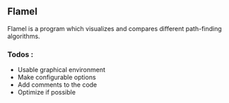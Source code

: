 ## Flamel

Flamel is a program which visualizes and compares different path-finding algorithms.

### Todos :
- Usable graphical environment
- Make configurable options
- Add comments to the code
- Optimize if possible
